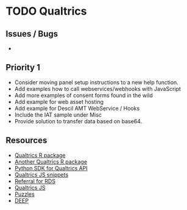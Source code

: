 # TODO Qualtrics

## Issues / Bugs
- 

## Priority 1
- Consider moving panel setup instructions to a new help function.
- Add examples how to call webservices/webhooks with JavaScript
- Add more examples of consent forms found in the wild
- Add example for web asset hosting
- Add example for Descil AMT WebService / Hooks
- Include the IAT sample under Misc
- Provide solution to transfer data based on base64.

## Resources

- [Qualtrics R package](https://github.com/jbryer/qualtrics)
- [Another Qualtrics R package](https://github.com/JasperHG90/qualtRics)
- [Python SDK for Qualtrics API](https://github.com/Baguage/pyqualtrics)
- [Qualtrics JS snippets](https://github.com/lypsychlab/js_snippets)
- [Referral for RDS](https://github.com/AlanSayler/QualtricsReferral)
- [Qualtrics JS](https://github.com/AndreottaM/Qualtrics-Javascript-Codes)
- [Puzzles](https://github.com/tothebeat/qualtrics_puzzles)
- [DEEP](https://github.com/ColumbiaCDS/DEEPSurvey)